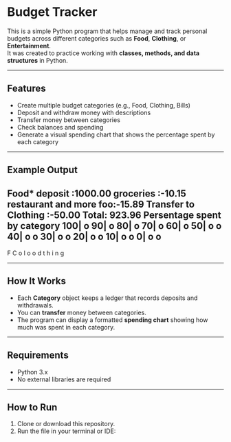 # Budget Tracker

This is a simple Python program that helps manage and track personal budgets across different categories such as **Food**, **Clothing**, or **Entertainment**.  
It was created to practice working with **classes, methods, and data structures** in Python.

---

## Features

- Create multiple budget categories (e.g., Food, Clothing, Bills)  
- Deposit and withdraw money with descriptions  
- Transfer money between categories  
- Check balances and spending  
- Generate a visual spending chart that shows the percentage spent by each category  

---

## Example Output

Food*
deposit                :1000.00
groceries              :-10.15
restaurant and more foo:-15.89
Transfer to Clothing   :-50.00
Total: 923.96
Persentage spent by category
100| o
90| o
80| o
70| o
60| o
50| o  o
40| o  o
30| o  o
20| o  o
10| o  o
0| o  o
----------
F  C
o  l
o  o
d  t
h
i
n
g

---

## How It Works

- Each **Category** object keeps a ledger that records deposits and withdrawals.  
- You can **transfer** money between categories.  
- The program can display a formatted **spending chart** showing how much was spent in each category.  

---

## Requirements

- Python 3.x  
- No external libraries are required  

---

## How to Run

1. Clone or download this repository.  
2. Run the file in your terminal or IDE:
